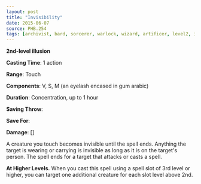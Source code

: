 ```yaml
---
layout: post
title: "Invisibility"
date: 2015-06-07
source: PHB.254
tags: [archivist, bard, sorcerer, warlock, wizard, artificer, level2, illusion]
---
```


**2nd-level illusion**

**Casting Time**: 1 action

**Range**: Touch

**Components**: V, S, M (an eyelash encased in gum arabic)

**Duration**: Concentration, up to 1 hour

**Saving Throw**:

**Save For**:

**Damage**: []

A creature you touch becomes invisible until the spell ends. Anything the target is wearing or carrying is invisible as long as it is on the target's person. The spell ends for a target that attacks or casts a spell.

**At Higher Levels.** When you cast this spell using a spell slot of 3rd level or higher, you can target one additional creature for each slot level above 2nd.
